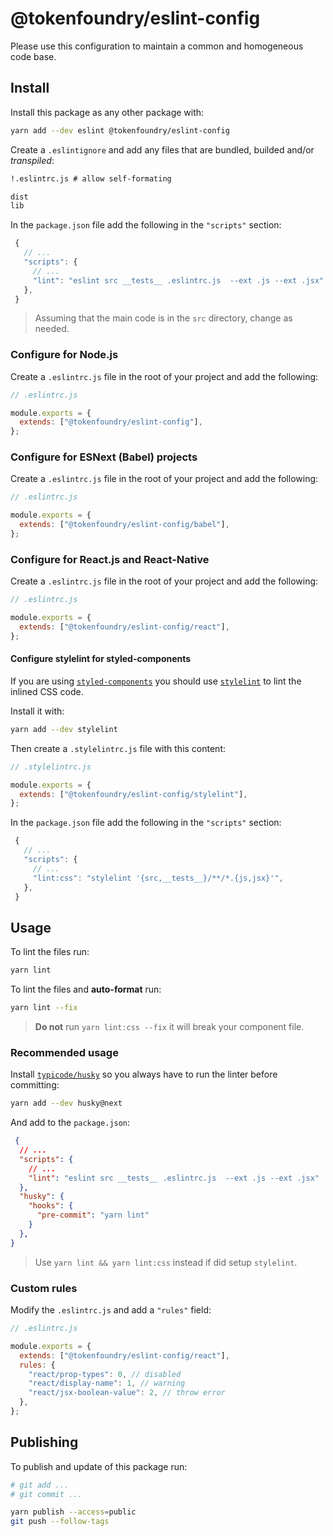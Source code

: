 # @tokenfoundry/eslint-config

Please use this configuration to maintain a common and homogeneous code base.

## Install

Install this package as any other package with:

```sh
yarn add --dev eslint @tokenfoundry/eslint-config
```

Create a `.eslintignore` and add any files that are bundled, builded and/or _transpiled_:

```txt
!.eslintrc.js # allow self-formating

dist
lib
```

In the `package.json` file add the following in the `"scripts"` section:

```js
 {
   // ...
   "scripts": {
     // ...
     "lint": "eslint src __tests__ .eslintrc.js  --ext .js --ext .jsx"
   },
 }
```

> Assuming that the main code is in the `src` directory, change as needed.

### Configure for Node.js

Create a `.eslintrc.js` file in the root of your project and add the following:

```js
// .eslintrc.js

module.exports = {
  extends: ["@tokenfoundry/eslint-config"],
};
```

### Configure for ESNext (Babel) projects

Create a `.eslintrc.js` file in the root of your project and add the following:

```js
// .eslintrc.js

module.exports = {
  extends: ["@tokenfoundry/eslint-config/babel"],
};
```

### Configure for React.js and React-Native

Create a `.eslintrc.js` file in the root of your project and add the following:

```js
// .eslintrc.js

module.exports = {
  extends: ["@tokenfoundry/eslint-config/react"],
};
```

#### Configure stylelint for styled-components

If you are using [`styled-components`](https://www.styled-components.com) you should use [`stylelint`](https://github.com/stylelint/stylelint) to lint the inlined CSS code.

Install it with:

```sh
yarn add --dev stylelint
```

Then create a `.stylelintrc.js` file with this content:

```js
// .stylelintrc.js

module.exports = {
  extends: ["@tokenfoundry/eslint-config/stylelint"],
};
```

In the `package.json` file add the following in the `"scripts"` section:

```js
 {
   // ...
   "scripts": {
     // ...
     "lint:css": "stylelint '{src,__tests__}/**/*.{js,jsx}'",
   },
 }
```

## Usage

To lint the files run:

```sh
yarn lint
```

To lint the files and **auto-format** run:

```sh
yarn lint --fix
```

> **Do not** run `yarn lint:css --fix` it will break your component file.

### Recommended usage

Install [`typicode/husky`](https://github.com/typicode/husky) so you always have to run the linter before committing:

```sh
yarn add --dev husky@next
```

And add to the `package.json`:

```json
 {
  // ...
  "scripts": {
    // ...
    "lint": "eslint src __tests__ .eslintrc.js  --ext .js --ext .jsx"
  },
  "husky": {
    "hooks": {
      "pre-commit": "yarn lint"
    }
  },
}
```

> Use `yarn lint && yarn lint:css` instead if did setup `stylelint`.

### Custom rules

Modify the `.eslintrc.js` and add a `"rules"` field:

```js
// .eslintrc.js

module.exports = {
  extends: ["@tokenfoundry/eslint-config/react"],
  rules: {
    "react/prop-types": 0, // disabled
    "react/display-name": 1, // warning
    "react/jsx-boolean-value": 2, // throw error
  },
};
```

## Publishing

To publish and update of this package run:

```sh
# git add ...
# git commit ...

yarn publish --access=public
git push --follow-tags
```
